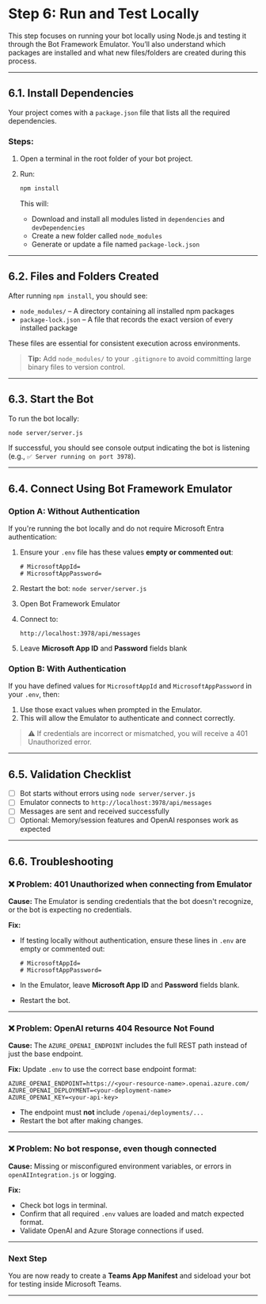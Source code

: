 # Step 6: Run and Test Locally

This step focuses on running your bot locally using Node.js and testing it through the Bot Framework Emulator. You’ll also understand which packages are installed and what new files/folders are created during this process.

---

## 6.1. Install Dependencies

Your project comes with a `package.json` file that lists all the required dependencies.

### Steps:

1. Open a terminal in the root folder of your bot project.
2. Run:

   ```bash
   npm install
   ```

   This will:

   * Download and install all modules listed in `dependencies` and `devDependencies`
   * Create a new folder called `node_modules`
   * Generate or update a file named `package-lock.json`

---

## 6.2. Files and Folders Created

After running `npm install`, you should see:

* `node_modules/` – A directory containing all installed npm packages
* `package-lock.json` – A file that records the exact version of every installed package

These files are essential for consistent execution across environments.

> **Tip:** Add `node_modules/` to your `.gitignore` to avoid committing large binary files to version control.

---

## 6.3. Start the Bot

To run the bot locally:

```bash
node server/server.js
```

If successful, you should see console output indicating the bot is listening (e.g., `✅ Server running on port 3978`).

---

## 6.4. Connect Using Bot Framework Emulator

### Option A: Without Authentication

If you're running the bot locally and do not require Microsoft Entra authentication:

1. Ensure your `.env` file has these values **empty or commented out**:

   ```env
   # MicrosoftAppId=
   # MicrosoftAppPassword=
   ```
2. Restart the bot: `node server/server.js`
3. Open Bot Framework Emulator
4. Connect to:

   ```
   http://localhost:3978/api/messages
   ```
5. Leave **Microsoft App ID** and **Password** fields blank

### Option B: With Authentication

If you have defined values for `MicrosoftAppId` and `MicrosoftAppPassword` in your `.env`, then:

1. Use those exact values when prompted in the Emulator.
2. This will allow the Emulator to authenticate and connect correctly.

> ⚠️ If credentials are incorrect or mismatched, you will receive a 401 Unauthorized error.

---

## 6.5. Validation Checklist

* [ ] Bot starts without errors using `node server/server.js`
* [ ] Emulator connects to `http://localhost:3978/api/messages`
* [ ] Messages are sent and received successfully
* [ ] Optional: Memory/session features and OpenAI responses work as expected

---

## 6.6. Troubleshooting

### ❌ Problem: 401 Unauthorized when connecting from Emulator

**Cause:** The Emulator is sending credentials that the bot doesn't recognize, or the bot is expecting no credentials.

**Fix:**

* If testing locally without authentication, ensure these lines in `.env` are empty or commented out:

  ```env
  # MicrosoftAppId=
  # MicrosoftAppPassword=
  ```
* In the Emulator, leave **Microsoft App ID** and **Password** fields blank.
* Restart the bot.

---

### ❌ Problem: OpenAI returns 404 Resource Not Found

**Cause:** The `AZURE_OPENAI_ENDPOINT` includes the full REST path instead of just the base endpoint.

**Fix:**
Update `.env` to use the correct base endpoint format:

```env
AZURE_OPENAI_ENDPOINT=https://<your-resource-name>.openai.azure.com/
AZURE_OPENAI_DEPLOYMENT=<your-deployment-name>
AZURE_OPENAI_KEY=<your-api-key>
```

* The endpoint must **not** include `/openai/deployments/...`
* Restart the bot after making changes.

---

### ❌ Problem: No bot response, even though connected

**Cause:** Missing or misconfigured environment variables, or errors in `openAIIntegration.js` or logging.

**Fix:**

* Check bot logs in terminal.
* Confirm that all required `.env` values are loaded and match expected format.
* Validate OpenAI and Azure Storage connections if used.

---

### Next Step

You are now ready to create a **Teams App Manifest** and sideload your bot for testing inside Microsoft Teams.

---


<br><br>
